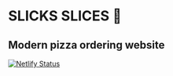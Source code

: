 # SLICKS SLICES 🍕

## Modern pizza ordering website

[![Netlify Status](https://api.netlify.com/api/v1/badges/09038b3b-f523-4e2d-9867-b1b542ac52bd/deploy-status)](https://app.netlify.com/sites/sslices/deploys)